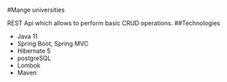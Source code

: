 #Mange universities

REST Api which allows to perform basic CRUD operations.
##Technologies
 * Java 11
 * Spring Boot, Spring MVC
 * Hibernate 5
 * postgreSQL
 * Lombok
 * Maven

